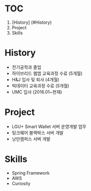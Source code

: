 # TOC
1. [History] (#History)
2. Project
3. Skills

# History
- 전기공학과 졸업
- 하이브리드 웹앱 교육과정 수료 (5개월)
- H&J 입사 및 퇴사 (4개월)
- 빅데이터 교육과정 수료 (5개월)
- UMC 입사 (2016.01~현재)

# Project
- LGU+ Smart Wallet 서버 운영개발 업무
- 팅크웨어 블랙박스 서버 개발
- 낭만캠퍼스 서버 개발

# Skills
- Spring Framework
- AWS
- Curiosity